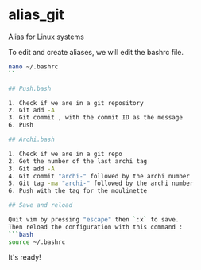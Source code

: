 # alias_git
Alias for Linux systems

To edit and create aliases, we will edit the bashrc file. 
```bash
nano ~/.bashrc
``

## Push.bash

1. Check if we are in a git repository
2. Git add -A
3. Git commit , with the commit ID as the message
6. Push

## Archi.bash

1. Check if we are in a git repo
2. Get the number of the last archi tag
3. Git add -A
4. Git commit "archi-" followed by the archi number
5. Git tag -ma "archi-" followed by the archi number
6. Push with the tag for the moulinette

## Save and reload

Quit vim by pressing "escape" then `:x` to save. 
Then reload the configuration with this command : 
```bash
source ~/.bashrc
```

It's ready!